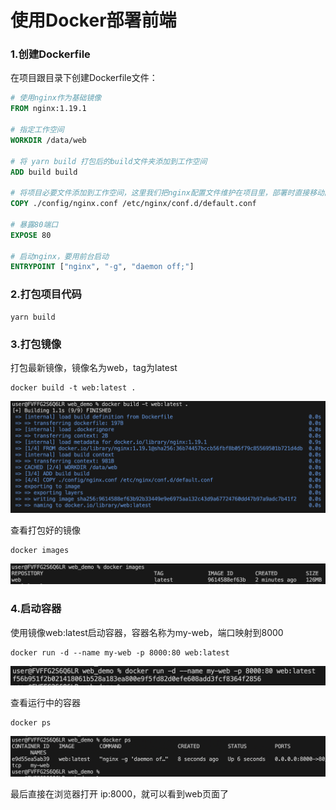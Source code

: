 # 使用Docker部署前端

### 1.创建Dockerfile

在项目跟目录下创建Dockerfile文件：  

```dockerfile
# 使用nginx作为基础镜像
FROM nginx:1.19.1

# 指定工作空间
WORKDIR /data/web

# 将 yarn build 打包后的build文件夹添加到工作空间
ADD build build

# 将项目必要文件添加到工作空间，这里我们把nginx配置文件维护在项目里，部署时直接移动配置文件，就不需要在去处理nginx配置了
COPY ./config/nginx.conf /etc/nginx/conf.d/default.conf

# 暴露80端口
EXPOSE 80

# 启动nginx，要用前台启动
ENTRYPOINT ["nginx", "-g", "daemon off;"]  
```

### 2.打包项目代码
```shell
yarn build
```

### 3.打包镜像

打包最新镜像，镜像名为web，tag为latest
```shell
docker build -t web:latest . 
```

![alt text](images/build_image.png)

查看打包好的镜像
```shell
docker images 
```

![alt text](images/show_image.png)


### 4.启动容器

使用镜像web:latest启动容器，容器名称为my-web，端口映射到8000
```shell
docker run -d --name my-web -p 8000:80 web:latest
```

![alt text](images/docker_run.png)


查看运行中的容器
```shell
docker ps
```

![alt text](images/docker_ps.png)


最后直接在浏览器打开 ip:8000，就可以看到web页面了
